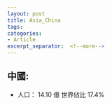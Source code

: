 ```yaml
---
layout: post
title: Asia_China
tags: 
categories:
- Article
excerpt_separator:  <!--more-->
---
```

## 中國:
- 人口： 14.10 億 世界佔比 17.4%